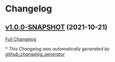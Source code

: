 # Changelog

## [v1.0.0-SNAPSHOT](https://github.com/NASA-PDS/registry/tree/v1.0.0-SNAPSHOT) (2021-10-21)

[Full Changelog](https://github.com/NASA-PDS/registry/compare/1f4d45e5a395b8d05b58a0924066dcd3cd0b3565...v1.0.0-SNAPSHOT)



\* *This Changelog was automatically generated by [github_changelog_generator](https://github.com/github-changelog-generator/github-changelog-generator)*
